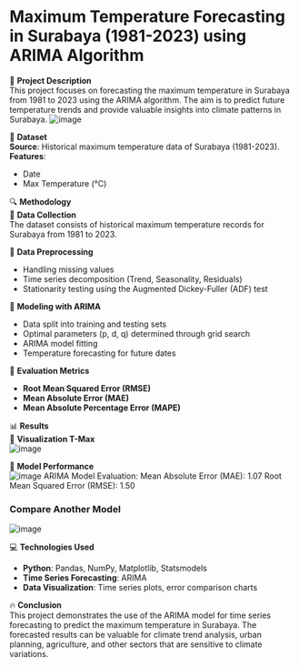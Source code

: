 # **Maximum Temperature Forecasting in Surabaya (1981-2023) using ARIMA Algorithm**

📌 **Project Description**  
This project focuses on forecasting the maximum temperature in Surabaya from 1981 to 2023 using the ARIMA algorithm. The aim is to predict future temperature trends and provide valuable insights into climate patterns in Surabaya.
![image](https://github.com/user-attachments/assets/0b697ca6-4409-46a5-8a3d-ed9afe60eace)

📝 **Dataset**  
**Source**: Historical maximum temperature data of Surabaya (1981-2023).  
**Features**:  
- Date  
- Max Temperature (°C)

🔍 **Methodology**  
📌 **Data Collection**  
The dataset consists of historical maximum temperature records for Surabaya from 1981 to 2023.

📌 **Data Preprocessing**  
- Handling missing values
- Time series decomposition (Trend, Seasonality, Residuals)
- Stationarity testing using the Augmented Dickey-Fuller (ADF) test

📌 **Modeling with ARIMA**  
- Data split into training and testing sets
- Optimal parameters (p, d, q) determined through grid search
- ARIMA model fitting
- Temperature forecasting for future dates

📌 **Evaluation Metrics**  
- **Root Mean Squared Error (RMSE)**  
- **Mean Absolute Error (MAE)**  
- **Mean Absolute Percentage Error (MAPE)**  

📊 **Results**  
📌 **Visualization T-Max**  
![image](https://github.com/user-attachments/assets/f2327ede-671f-4ded-af5c-613dae8b889c)

📌 **Model Performance**  
![image](https://github.com/user-attachments/assets/b7d2dda7-50bc-4d4f-ab78-2b06ebc1e7a1)
ARIMA Model Evaluation:
Mean Absolute Error (MAE): 1.07
Root Mean Squared Error (RMSE): 1.50

### Compare Another Model
![image](https://github.com/user-attachments/assets/a5ba0c08-344a-42eb-bca7-c880d3a2e741)

💻 **Technologies Used**  
- **Python**: Pandas, NumPy, Matplotlib, Statsmodels  
- **Time Series Forecasting**: ARIMA  
- **Data Visualization**: Time series plots, error comparison charts


🔥 **Conclusion**  
This project demonstrates the use of the ARIMA model for time series forecasting to predict the maximum temperature in Surabaya. The forecasted results can be valuable for climate trend analysis, urban planning, agriculture, and other sectors that are sensitive to climate variations.

